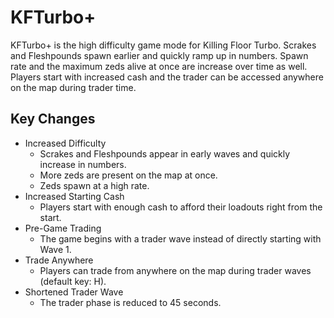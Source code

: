 # KFTurbo+

KFTurbo+ is the high difficulty game mode for Killing Floor Turbo. Scrakes and Fleshpounds spawn earlier and quickly ramp up in numbers. Spawn rate and the maximum zeds alive at once are increase over time as well. Players start with increased cash and the trader can be accessed anywhere on the map during trader time.

## Key Changes
- Increased Difficulty
  - Scrakes and Fleshpounds appear in early waves and quickly increase in numbers.
  - More zeds are present on the map at once.
  - Zeds spawn at a high rate.
- Increased Starting Cash
  - Players start with enough cash to afford their loadouts right from the start.
- Pre-Game Trading
  - The game begins with a trader wave instead of directly starting with Wave 1.
- Trade Anywhere
  - Players can trade from anywhere on the map during trader waves (default key: H).
- Shortened Trader Wave
  - The trader phase is reduced to 45 seconds.
